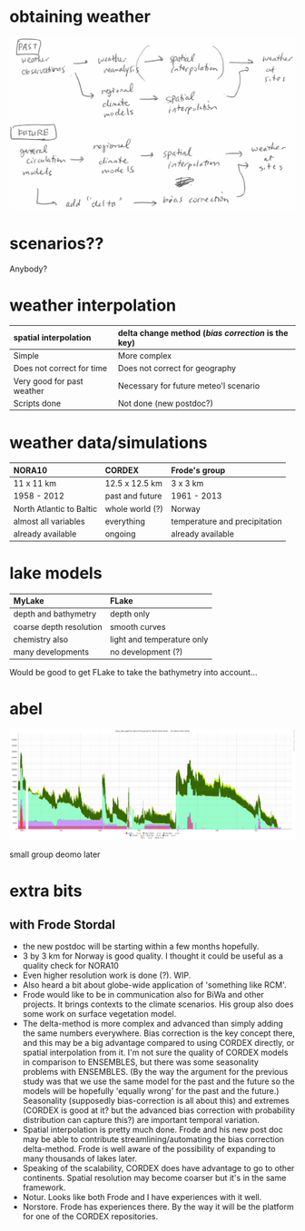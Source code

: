 obtaining weather
=================

![obtaining](diagram.png)

scenarios??
===========

Anybody? 


weather interpolation
=====================

spatial interpolation     | delta change method (_bias correction_ is the key)
:-------------------------|:-------------------------------------------------
Simple                    | More complex
Does not correct for time | Does not correct for geography
Very good for past weather | Necessary for future meteo'l scenario
Scripts done              | Not done (new postdoc?)

weather data/simulations
========================

NORA10      | CORDEX             | Frode's group
:-----------|:-------------------|:---------
11 x 11 km   | 12.5 x 12.5 km     | 3 x 3 km   
1958 - 2012  | past and future    | 1961 - 2013
North Atlantic to Baltic | whole world (?) | Norway
almost all variables | everything | temperature and precipitation
already available | ongoing       | already available

lake models
===========

MyLake    | FLake
:---------|:------------
depth and bathymetry | depth only 
coarse depth resolution | smooth curves
chemistry also          | light and temperature only
many developments       | no development (?)

Would be good to get FLake to take the bathymetry into account...

abel
====

![queue](queue.svg)

small group deomo later

extra bits
==========
with Frode Stordal
------------------

- the new postdoc will be starting within a few months hopefully. 
- 3 by 3 km for Norway is good quality. I thought it could be useful as a quality check for NORA10
- Even higher resolution work is done (?). WIP. 
- Also heard a bit about globe-wide application of 'something like RCM'. 
- Frode would like to be in communication also for BiWa and other projects. It brings contexts to the climate scenarios. His group also does some work on surface vegetation model. 
- The delta-method is more complex and advanced than simply adding the same numbers everywhere. Bias correction is the key concept there, and this may be a big advantage compared to using CORDEX directly, or spatial interpolation from it. I'm not sure the quality of CORDEX models in comparison to ENSEMBLES, but there was some seasonality problems with ENSEMBLES. (By the way the argument for the previous study was that we use the same model for the past and the future so the models will be hopefully 'equally wrong' for the past and the future.) Seasonality (supposedly bias-correction is all about this) and extremes (CORDEX is good at it? but the advanced bias correction with probability distribution can capture this?) are important temporal variation. 
- Spatial interpolation is pretty much done. Frode and his new post doc may be able to contribute streamlining/automating the bias correction delta-method. Frode is well aware of the possibility of expanding to many thousands of lakes later. 
- Speaking of the scalability, CORDEX does have advantage to go to other continents. Spatial resolution may become coarser but it's in the same framework. 
- Notur. Looks like both Frode and I have experiences with it well. 
- Norstore. Frode has experiences there. By the way it will be the platform for one of the CORDEX repositories. 
